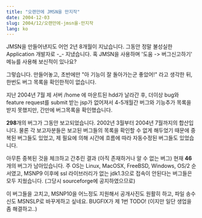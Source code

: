 ```yaml
---
title: "오랜만에 JMSN을 만지작"
date: 2004-12-03
slug: 2004/12/오랜만에-jmsn을-만지작
lang: ko
---
```


JMSN을 만들어낸지도 어언 2년 8개월이 지났습니다.
그동안 정말 불성실한 Application 개발자로 -_- 지냈습니다.
혹 JMSN을 사용하며 '도움 -> 버그신고하기' 메뉴를 사용해 보신적이 있나요?

그렇습니다. 만들어놓고, 초반에만 "아 기능이 잘 돌아가는군 좋았어!" 라고 생각한 뒤, 한번도 버그 목록을 확인한적이 없습니다.

지난 2004년 7월 제 서버 /home 에 마운트된 hdd가 날라간 후, 더이상 bug와 feature request를 submit 받는 jsp가 없어져서 4-5개월간 버그와 기능추가 목록을 받지 못했지만, 간만에 버그목록을 확인했습니다. 

**298**개의 버그가 그동안 보고되었습니다. 
2002년 3월부터 2004년 7월까지의 합산입니다. 
물론 각 보고자분들은 보고된 버그들의 목록을 확인할 수 없게 해두었기 때문에 중복된 버그들도 있었고, 제 필요에 의해 시간에 흐름에 따라 자동수정된 버그들도 있었습니다.

아무튼 중복된 것을 체크하고 간추린 결과 (아직 존재하거나 알 수 없는 버그) 현재 **46**개의 버그가 남아있습니다.
주 OS는 Linux, MacOSX, FreeBSD, Windows, OS/2 순서였고, MSNP9 이후에 ssl 라이브러리가 없는 jdk1.3으로 접속이 안된다는 버그들은 모두 지웠습니다. 
(그당시 sourceforge에 공지하였으므로)

이 버그들을 고치고, MSNP10을 어느정도 지원해서 공개사진도 원활히 하고, 파일 송수신도 MSNSLP로 바꾸게하고 싶네요. 
BUGFIX가 제 1번 TODO! (이지만 일단 생업을 좀 해결하고..)